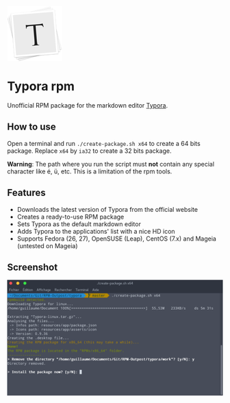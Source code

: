 ![typora icon](typora-icon.png)

# Typora rpm
Unofficial RPM package for the markdown editor [Typora](https://typora.io).

## How to use
Open a terminal and run `./create-package.sh x64` to create a 64 bits package. Replace `x64` by `ia32` to create a 32 bits package.

**Warning**: The path where you run the script must **not** contain any special character like é, ü, etc. This is a limitation of the rpm tools.

## Features
- Downloads the latest version of Typora from the official website
- Creates a ready-to-use RPM package
- Sets Typora as the default markdown editor
- Adds Typora to the applications' list with a nice HD icon
- Supports Fedora (26, 27), OpenSUSE (Leap), CentOS (7.x) and Mageia (untested on Mageia)

## Screenshot
![beautiful screenshot](screenshot.png)
